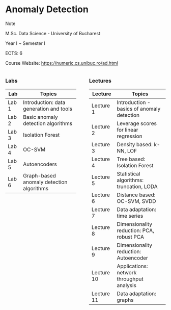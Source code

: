 # Anomaly Detection

> [!NOTE]
> M.Sc. Data Science - University of Bucharest
>
> Year I ~ Semester I
>
> ECTS: 6
>
> Course Website: <https://numeric.cs.unibuc.ro/ad.html>

<div style="display: flex; gap: 40px;">

<div>

### Labs

| Lab   | Topics                                   |
|-------|------------------------------------------|
| Lab 1 | Introduction: data generation and tools  |
| Lab 2 | Basic anomaly detection algorithms       |
| Lab 3 | Isolation Forest                         |
| Lab 4 | OC-SVM                                   |
| Lab 5 | Autoencoders                             |
| Lab 6 | Graph-based anomaly detection algorithms |

</div>

<div>

### Lectures

| Lecture    | Topics                                     |
|------------|--------------------------------------------|
| Lecture 1  | Introduction - basics of anomaly detection |
| Lecture 2  | Leverage scores for linear regression      |
| Lecture 3  | Density based: k-NN, LOF                   |
| Lecture 4  | Tree based: Isolation Forest               |
| Lecture 5  | Statistical algorithms: truncation, LODA   |
| Lecture 6  | Distance based: OC-SVM, SVDD               |
| Lecture 7  | Data adaptation: time series               |
| Lecture 8  | Dimensionality reduction: PCA, robust PCA  |
| Lecture 9  | Dimensionality reduction: Autoencoder      |
| Lecture 10 | Applications: network throughput analysis  |
| Lecture 11 | Data adaptation: graphs                    |

</div>

</div>
